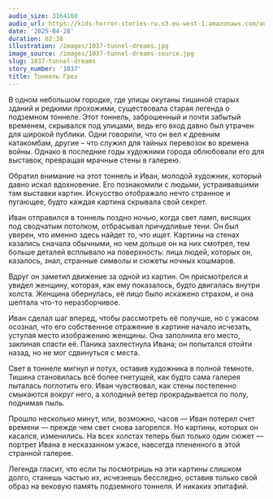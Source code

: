 ```yaml
---
audio_size: 3164160
audio_url: https://kids-horror-stories-ru.s3.eu-west-1.amazonaws.com/audio/1037-tunnel-dreams.mp3
date: '2025-04-28'
duration: 02:38
illustration: /images/1037-tunnel-dreams.jpg
image_source: /images/1037-tunnel-dreams-source.jpg
slug: 1037-tunnel-dreams
story_number: '1037'
title: Тоннель Грез
---
```


В одном небольшом городке, где улицы окутаны тишиной старых зданий и редкими прохожими, существовала старая легенда о подземном тоннеле. Этот тоннель, заброшенный и почти забытый временем, скрывался под улицами, ведь его вход давно был утрачен для широкой публики. Одни говорили, что он вел к древним катакомбам, другие – что служил для тайных перевозок во времена войны. Однако в последние годы художники города облюбовали его для выставок, превращая мрачные стены в галерею.

Обратил внимание на этот тоннель и Иван, молодой художник, который давно искал вдохновение. Его познакомили с людьми, устраивавшими там выставки картин. Искусство отображало нечто странное и пугающее, будто каждая картина скрывала свой секрет.

Иван отправился в тоннель поздно ночью, когда свет ламп, висящих под сводчатым потолком, отбрасывал причудливые тени. Он был уверен, что именно здесь найдет то, что ищет. Картины на стенах казались сначала обычными, но чем дольше он на них смотрел, тем больше деталей всплывало на поверхность: лица людей, которых он, казалось, знал, странные символы и сюжеты ночных кошмаров.

Вдруг он заметил движение за одной из картин. Он присмотрелся и увидел женщину, которая, как ему показалось, будто двигалась внутри холста. Женщина обернулась, её лицо было искажено страхом, и она шептала что-то неразборчивое.

Иван сделал шаг вперед, чтобы рассмотреть её получше, но с ужасом осознал, что его собственное отражение в картине начало исчезать, уступая место изображению женщины. Она заполнила его место, заклиная спасти её. Паника захлестнула Ивана; он попытался отойти назад, но не мог сдвинуться с места.

Свет в тоннеле мигнул и потух, оставив художника в полной темноте. Тишина становилась всё более гнетущей, как будто сама галерея пыталась поглотить его. Иван чувствовал, как стены постепенно смыкаются вокруг него, а холодный ветер прокрадывается по полу, поднимая пыль.

Прошло несколько минут, или, возможно, часов — Иван потерял счет времени — прежде чем свет снова загорелся. Но картины, которых он касался, изменились. На всех холстах теперь был только один сюжет — портрет Ивана в несказанном ужасе, навсегда плененного в этой странной галерее.

Легенда гласит, что если ты посмотришь на эти картины слишком долго, станешь частью их, исчезнешь бесследно, оставив только свой образ на вековую память подземного тоннеля. И никаких эпитафий.